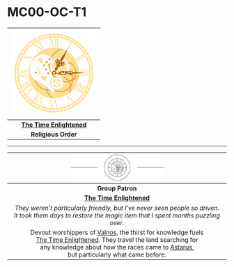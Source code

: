 # MC00-OC-T1

| <img src="https://raw.githubusercontent.com/jesskelsall/astarus-images/main/symbols/ed384a67c8230d67.png" height="200" /> |
|:---:|
| **[The Time Enlightened](../../organisations/the-time-enlightened.md)** |
| **Religious Order** |

---

| <img src="../../images/card-icons/the-time-enlightened.png" height="60" /> |
|:---:|
| **Group Patron** |
| **[The Time Enlightened](../../organisations/the-time-enlightened.md)** |
| *They weren't particularly friendly, but I've never seen people so driven.<br>It took them days to restore the magic item that I spent months puzzling over.* |
| Devout worshippers of [Valnos](../../gods/deities/valnos.md), the thirst for knowledge fuels<br>[The Time Enlightened](../../organisations/the-time-enlightened.md). They travel the land searching for<br>any knowledge about how the races came to [Astarus](../../planes/astarus.md),<br>but particularly what came before. |
